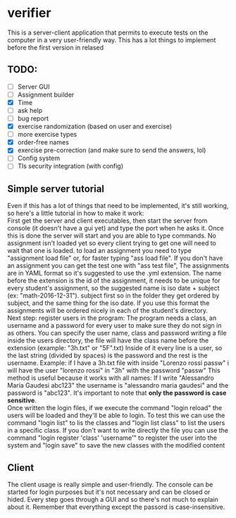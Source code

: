 # verifier
This is a server-client application that permits to execute tests on the computer in a very user-friendly way.
This has a lot things to implement before the first version in relased
## TODO:
 - [ ] Server GUI
 - [ ] Assignment builder
 - [x] Time
 - [ ] ask help
 - [ ] bug report
 - [x] exercise randomization (based on user and exercise)
 - [ ] more exercise types
 - [x] order-free names
 - [x] exercise pre-correction (and make sure to send the answers, lol)
 - [ ] Config system
 - [ ] Tls security integration (with config)

## Simple server tutorial
Even if this has a lot of things that need to be implemented, it's still working, so here's a little tutorial in how to make it work:<br>
First get the server and client executables, then start the server from console (it doesn't have a gui yet) and type the port when he asks it.
Once this is done the server will start and you are able to type commands. No assignment isn't loaded yet so every client trying to get one
will need to wait that one is loaded. to load an assignment you need to type "assignment load file" or, for faster typing "ass load file".
If you don't have an assignment you can get the test one with "ass test file",
The assignments are in YAML format so it's suggested to use the .yml extension.
The name before the extension is the id of the assignment, it needs to be unique for every student's assignment, so the suggested name is iso date + subject (ex: "math-2016-12-31").
subject first so in the folder they get ordered by subject, and the same thing for the iso date.
If you use this format the assignments will be ordered nicely in each of the student's directory.
<br>
Next step: register users in the program:
The program needs a class, an username and a password for every user to make sure they do not sign in as others.
You can specify the user name, class and password writing a file inside the users directory, the file will have the class name before the extension (example: "3h.txt" or "5F".txt)
Inside of it every line is a user, so the last string (divided by spaces) is the password and the rest is the username.
Example: if I have a 3h.txt file with inside "Lorenzo rossi passw" i will have the user "lorenzo rossi" in "3h" with the password "passw"
This method is useful because it works with all names: If I write "Alessandro Maria Gaudesi abc123" the username is "alessandro maria gaudesi" and the password is "abc123".
It's important to note that **only the password is case sensitive**.<br>
Once written the login files, if we execute the command "login reload" the users will be loaded and they'll be able to login.
To test this we can use the command "login list" to lis the classes and "login list class" to list the users in a specific class.
If you don't want to write directly the file you can use the command "login register 'class' 'username'" to register the user into the system
and "login save" to save the new classes with the modified content

## Client
The client usage is really simple and user-friendly. The console can be started for login purposes but it's not necessary and can be closed or hided.
Every step goes through a GUI and so there's not much to explain about it.
Remember that everything except the passord is case-insensitive.

